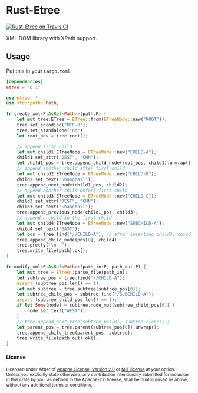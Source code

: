 Rust-Etree
=========================
[![Rust-Etree on Travis CI][travis-image]][travis]

[travis-image]: https://travis-ci.org/thuleqaid/rust-etree.png
[travis]: https://travis-ci.org/thuleqaid/rust-etree

XML DOM library with XPath support.

## Usage

Put this in your `Cargo.toml`:

```toml
[dependencies]
etree = "0.1"
```

```rust
use etree::*;
use std::path::Path;

fn create_xml<P:AsRef<Path>>(path:P) {
    let mut tree:ETree = ETree::from(ETreeNode::new("ROOT"));
    tree.set_encoding("UTF-8");
    tree.set_standalone("no");
    let root_pos = tree.root();

    // append first child
    let mut child1:ETreeNode = ETreeNode::new("CHILD-A");
    child1.set_attr("DEST", "CHN");
    let child1_pos = tree.append_child_node(root_pos, child1).unwrap();
    // append another child after first child
    let mut child2:ETreeNode = ETreeNode::new("CHILD-B");
    child2.set_text("Shanghail");
    tree.append_next_node(child1_pos, child2);
    // append another child before first child
    let mut child3:ETreeNode = ETreeNode::new("CHILD-C");
    child3.set_attr("DEST", "CHN");
    child3.set_text("Shanghail");
    tree.append_previous_node(child1_pos, child3);
    // append a child in the first child
    let mut child4:ETreeNode = ETreeNode::new("SUBCHILD-A");
    child4.set_text("EAST");
    let pos = tree.find("//CHILD-A"); // after inserting child3, child1_pos becomes invaild
    tree.append_child_node(pos[0], child4);
    tree.pretty("\n  ");
    tree.write_file(path).ok();
}

fn modify_xml<P:AsRef<Path>>(path_in:P, path_out:P) {
    let mut tree = ETree::parse_file(path_in);
    let subtree_pos = tree.find("//CHILD-A");
    assert!(subtree_pos.len() == 1);
    let mut subtree = tree.subtree(subtree_pos[0]);
    let subtree_child_pos = subtree.find("/SUBCHILD-A");
    assert!(subtree_child_pos.len() == 1);
    if let Some(node) = subtree.node_mut(subtree_child_pos[0]) {
        node.set_text("WEST");
    }
    // tree.append_next_tree(subtree_pos[0], subtree.clone());
    let parent_pos = tree.parent(subtree_pos[0]).unwrap();
    tree.append_child_tree(parent_pos, subtree);
    tree.write_file(path_out).ok();
}
```

#### License

<sup>
Licensed under either of <a href="LICENSE-APACHE">Apache License, Version
2.0</a> or <a href="LICENSE-MIT">MIT license</a> at your option.
</sup>

<br>

<sub>
Unless you explicitly state otherwise, any contribution intentionally submitted
for inclusion in this crate by you, as defined in the Apache-2.0 license, shall
be dual licensed as above, without any additional terms or conditions.
</sub>
